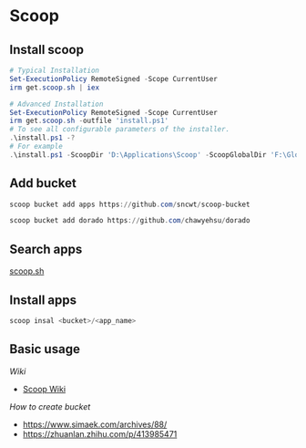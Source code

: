 # Scoop

## Install scoop
```powershell
# Typical Installation
Set-ExecutionPolicy RemoteSigned -Scope CurrentUser
irm get.scoop.sh | iex

# Advanced Installation
Set-ExecutionPolicy RemoteSigned -Scope CurrentUser
irm get.scoop.sh -outfile 'install.ps1'
# To see all configurable parameters of the installer.
.\install.ps1 -?
# For example
.\install.ps1 -ScoopDir 'D:\Applications\Scoop' -ScoopGlobalDir 'F:\GlobalScoopApps' -NoProxy
```

## Add bucket
```powershell
scoop bucket add apps https://github.com/sncwt/scoop-bucket

scoop bucket add dorado https://github.com/chawyehsu/dorado
```

## Search apps
[scoop.sh](https://scoop.sh/#/apps?s=0&d=1&o=true)

## Install apps
```powershell
scoop insal <bucket>/<app_name>
```


## Basic usage
*Wiki*
- [Scoop Wiki](https://github.com/ScoopInstaller/Scoop/wiki)

*How to create bucket*
- https://www.simaek.com/archives/88/
- https://zhuanlan.zhihu.com/p/413985471
